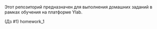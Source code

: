Этот репозиторий предназначен для выполнения домашних заданий в рамках обучения на платформе Ylab.

(Дз #1)  homework_1

